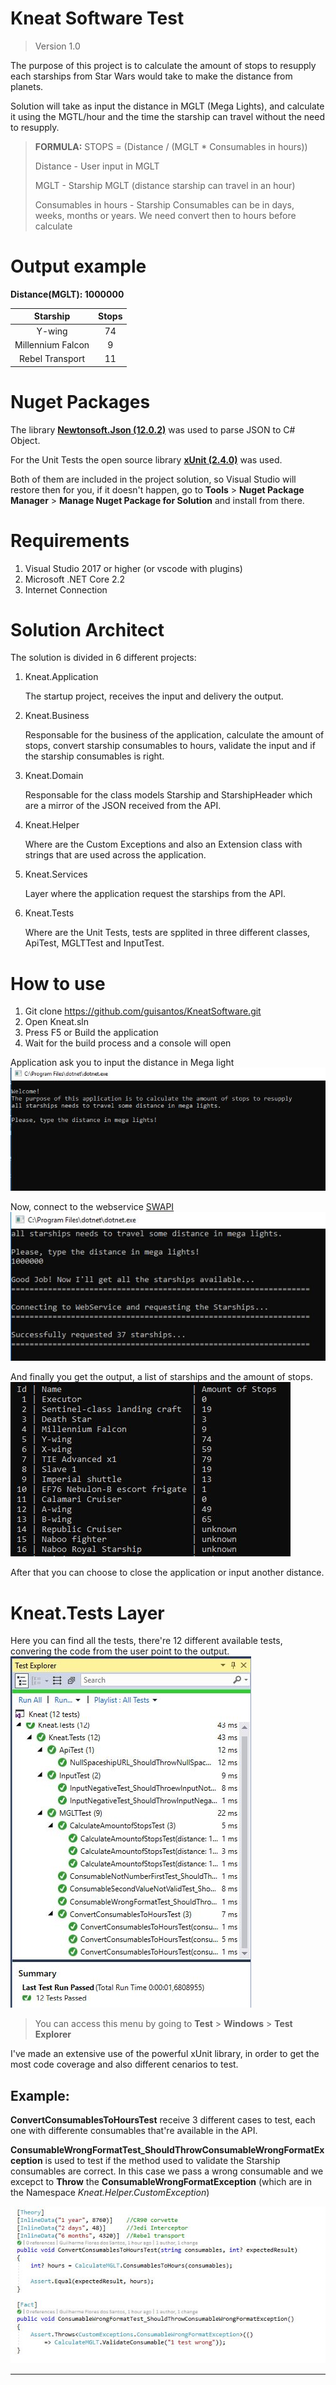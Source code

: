 # Kneat Software Test
>Version 1.0

The purpose of this project is to calculate the amount of stops to resupply each starships from Star Wars would take to make the distance from planets.

Solution will take as input the distance in MGLT (Mega Lights), and calculate it using the MGTL/hour and the time the starship can travel without the need to resupply.

>**FORMULA:** STOPS = (Distance / (MGLT * Consumables in hours))
>
>Distance - User input in MGLT
>
>MGLT - Starship MGLT (distance starship can travel in an hour)
>
>Consumables in hours - Starship Consumables can be in days, weeks, months or years. We need convert then to hours before calculate

# Output example
**Distance(MGLT): 1000000**

| Starship | Stops |
|:---: |:--:|
| Y-wing | 74 | 
| Millennium Falcon | 9 | 
| Rebel Transport | 11 | 

# Nuget Packages
The library **[Newtonsoft.Json (12.0.2)](https://www.newtonsoft.com/json)** was used to parse JSON to C# Object.

For the Unit Tests the open source library **[xUnit (2.4.0)](https://xunit.net/)** was used.

Both of them are included in the project solution, so Visual Studio will restore then for you, if it doesn't happen, go to **Tools** > **Nuget Package Manager** > **Manage Nuget Package for Solution** and install from there.

# **Requirements**
1. Visual Studio 2017 or higher (or vscode with plugins)
2. Microsoft .NET Core 2.2
3. Internet Connection

# **Solution Architect**
The solution is divided in 6 different projects:
1. Kneat.Application
   
   The startup project, receives the input and delivery the output.
2. Kneat.Business
   
   Responsable for the business of the application, calculate the amount of stops, convert starship consumables to hours, validate the input and if the starship consumables is right.
3. Kneat.Domain
   
   Responsable for the class models Starship and StarshipHeader which are a mirror of the JSON received from the API.
4. Kneat.Helper
   
   Where are the Custom Exceptions and also an Extension class with strings that are used across the application.
5. Kneat.Services
   
   Layer where the application request the starships from the API.
6. Kneat.Tests
   
    Where are the Unit Tests, tests are spplited in three different classes, ApiTest, MGLTTest and InputTest.

# How to use
1. Git clone https://github.com/guisantos/KneatSoftware.git
2. Open Kneat.sln
3. Press F5 or Build the application
4. Wait for the build process and a console will open

Application ask you to input the distance in Mega light
![input]

Now, connect to the webservice [SWAPI](https://swapi.co/)
![webservice]

And finally you get the output, a list of starships and the amount of stops.
![output]

After that you can choose to close the application or input another distance.

# Kneat.Tests Layer
Here you can find all the tests, there're 12 different available tests, convering the code from the user point to the output.
![tests]

>You can access this menu by going to **Test** > **Windows** > **Test Explorer**

I've made an extensive use of the powerful xUnit library, in order to get the most code coverage and also different cenarios to test.

## Example:
**ConvertConsumablesToHoursTest** receive 3 different cases to test, each one with differente consumables that're available in the API.

**ConsumableWrongFormatTest_ShouldThrowConsumableWrongFormatException** is used to test if the method used to validate the Starship consumables are correct. In this case we pass a wrong consumable and we excepct to **Throw** the **ConsumableWrongFormatException** (which are in the Namespace *Kneat.Helper.CustomException*) 

![tests2]

-------------

[input]: <resources/input.JPG>
[webservice]: <resources/webservice.JPG>
[output]: <resources/output.JPG>
[tests]: <resources/tests.JPG>
[tests2]: <resources/tests2.JPG>
